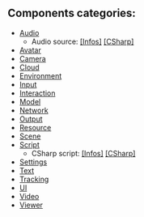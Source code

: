 Components categories:
----------------------
* [Audio](Components/Audio)
    * Audio source: [[Infos]](https://gitlab.epfl.ch/lnco-dev/exvr/-/blob/master/build/bin/release/designer/data/documentation/components/AudioSource_info.md)  [[CSharp]](https://gitlab.epfl.ch/lnco-dev/exvr/-/blob/master/build/bin/release/designer/data/documentation/components/AudioSource_csharp.md)
* [Avatar](Components/Avatar)
* [Camera](Components/Camera)
* [Cloud](Components/Cloud)
* [Environment](Components/Environment)
* [Input](Components/Input)
* [Interaction](Components/Interaction)
* [Model](Components/Model)
* [Network](Components/Network)
* [Output](Components/Output)
* [Resource](Components/Resource)
* [Scene](Components/Scene)
* [Script](Components/Script)
    * CSharp script: [[Infos]](https://gitlab.epfl.ch/lnco-dev/exvr/-/blob/master/build/bin/release/designer/data/documentation/components/CSharp_script_info.md)  [[CSharp]](https://gitlab.epfl.ch/lnco-dev/exvr/-/blob/master/build/bin/release/designer/data/documentation/components/CSharp_script_csharp.md)
* [Settings](Components/Settings)
* [Text](Components/Text)
* [Tracking](Components/Tracking)
* [UI](Components/UI)
* [Video](Components/Video)
* [Viewer](Components/Viewer)